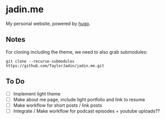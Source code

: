 # jadin.me
My personal website, powered by [hugo](http://gohugo.io/).

## Notes
For cloning including the theme, we need to also grab submodules:
```
git clone --recurse-submodules https://github.com/TaylorJadin/jadin.me.git
```

## To Do
 - [ ] Implement light theme
 - [ ] Make about me page, include light portfolio and link to resume
 - [ ] Make workflow for short posts / link posts
 - [ ] Integrate / Make workflow for podcast episodes + youtube uploads??
